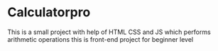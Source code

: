 # Calculatorpro
This is a small project with help of  HTML CSS and JS  which performs arithmetic operations this is front-end project for beginner level
